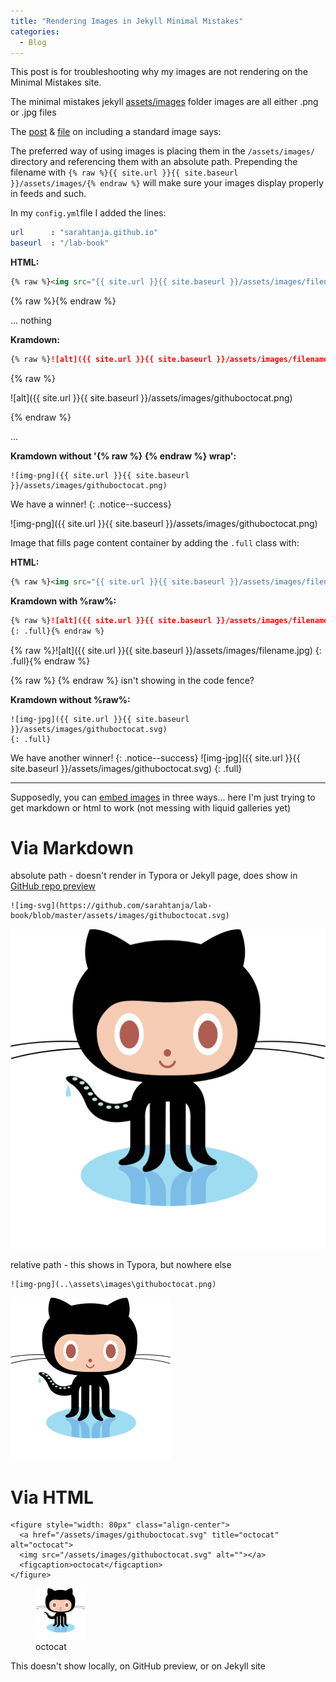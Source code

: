```yaml
---
title: "Rendering Images in Jekyll Minimal Mistakes"
categories:
  - Blog
---
```

This post is for troubleshooting why my images are not rendering on the Minimal Mistakes site. 

The minimal mistakes jekyll [assets/images](https://github.com/mmistakes/minimal-mistakes/tree/master/docs/assets/images) folder images are all either .png or .jpg files

The [post](https://mmistakes.github.io/minimal-mistakes/post%20formats/post-image-standard/) & [file](https://github.com/mmistakes/minimal-mistakes/blob/master/docs/_posts/2010-08-05-post-image-standard.md) on including a standard image says:

The preferred way of using images is placing them in the `/assets/images/` directory and referencing them with an absolute path. Prepending the filename with `{% raw %}{{ site.url }}{{ site.baseurl }}/assets/images/{% endraw %}` will make sure your images display properly in feeds and such.

In my `config.yml`file I added the lines:

```yml
url		 : "sarahtanja.github.io"
baseurl	 : "/lab-book"
```



**HTML:**

```html
{% raw %}<img src="{{ site.url }}{{ site.baseurl }}/assets/images/filename.jpg" alt="">{% endraw %}
```
{% raw %}<img src="{{ site.url }}{{ site.baseurl }}/assets/images/filename.jpg" alt="">{% endraw %}

... nothing 

**Kramdown:**

```markdown
{% raw %}![alt]({{ site.url }}{{ site.baseurl }}/assets/images/filename.jpg){% endraw %}
```
{% raw %}

![alt]({{ site.url }}{{ site.baseurl }}/assets/images/githuboctocat.png)

{% endraw %}

... 

**Kramdown without '{% raw %} {% endraw %} wrap':**

```kramdown
![img-png]({{ site.url }}{{ site.baseurl }}/assets/images/githuboctocat.png)
```

We have a winner!
{: .notice--success}

![img-png]({{ site.url }}{{ site.baseurl }}/assets/images/githuboctocat.png)



Image that fills page content container by adding the `.full` class with:

**HTML:**

```html
{% raw %}<img src="{{ site.url }}{{ site.baseurl }}/assets/images/filename.jpg" alt="" class="full">{% endraw %}
```

**Kramdown with %raw%:**
```markdown
{% raw %}![alt]({{ site.url }}{{ site.baseurl }}/assets/images/filename.jpg)
{: .full}{% endraw %}
```
{% raw %}![alt]({{ site.url }}{{ site.baseurl }}/assets/images/filename.jpg)
{: .full}{% endraw %}

{% raw %} {% endraw %} isn't showing in the code fence?

**Kramdown without %raw%:**
```
![img-jpg]({{ site.url }}{{ site.baseurl }}/assets/images/githuboctocat.svg)
{: .full}
```
We have another winner!
{: .notice--success}
![img-jpg]({{ site.url }}{{ site.baseurl }}/assets/images/githuboctocat.svg)
{: .full}

---
Supposedly, you can [embed images](https://www.fabriziomusacchio.com/blog/2021-08-11-Minimal_Mistakes_Cheat_Sheet/#via-markdown) in three ways... here I'm just trying to get markdown or html to work (not messing with liquid galleries yet)

# Via Markdown

absolute path - doesn't render in Typora or Jekyll page, does show in [GitHub repo preview](https://github.com/sarahtanja/lab-book/blob/master/_posts/2023-02-02-test.md)
```
![img-svg](https://github.com/sarahtanja/lab-book/blob/master/assets/images/githuboctocat.svg)
```
![img-svg](https://github.com/sarahtanja/lab-book/blob/master/assets/images/githuboctocat.svg)

relative path - this shows in Typora, but nowhere else
```
![img-png](..\assets\images\githuboctocat.png)
```
![img-png](..\assets\images\githuboctocat.png)

# Via HTML

```
<figure style="width: 80px" class="align-center">
  <a href="/assets/images/githuboctocat.svg" title="octocat" alt="octocat">
  <img src="/assets/images/githuboctocat.svg" alt=""></a>
  <figcaption>octocat</figcaption>
</figure>
```
<figure style="width: 80px" class="align-center">
  <a href="/assets/images/githuboctocat.svg" title="octocat" alt="octocat">
  <img src="/assets/images/githuboctocat.svg" alt=""></a>
  <figcaption>octocat</figcaption>
</figure>

This doesn't show locally, on GitHub preview, or on Jekyll site
